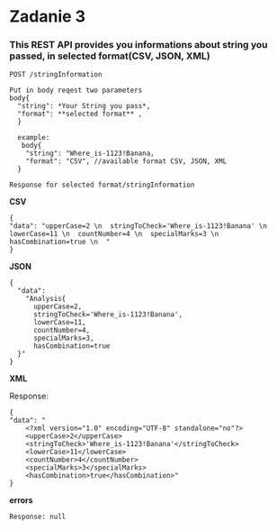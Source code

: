# Zadanie 3 

### This REST API provides you informations about string you passed, in selected format(CSV, JSON, XML)

`POST /stringInformation`

    Put in body reqest two parameters
    body{
      "string": *Your String you pass*,
      "format": **selected format** ,
      }
      
      example:
       body{
        "string": "Where_is-1123!Banana,
        "format": "CSV", //available format CSV, JSON, XML
      }

`Response for selected format/stringInformation`

 **CSV**
 
    {
    "data": "upperCase=2 \n  stringToCheck='Where_is-1123!Banana' \n  lowerCase=11 \n  countNumber=4 \n  specialMarks=3 \n  hasCombination=true \n  "
    }
   
      
 **JSON**
    
    {
      "data": 
        "Analysis{
          upperCase=2,
          stringToCheck='Where_is-1123!Banana',
          lowerCase=11,
          countNumber=4,
          specialMarks=3,
          hasCombination=true
      }"
    }
      
 **XML**
 
 Response:
    
    {
    "data": "
        <?xml version="1.0" encoding="UTF-8" standalone="no"?>
        <upperCase>2</upperCase>
        <stringToCheck>'Where_is-1123!Banana'</stringToCheck>
        <lowerCase>11</lowerCase>
        <countNumber>4</countNumber>
        <specialMarks>3</specialMarks>
        <hasCombination>true</hasCombination>"
    }
    
 **errors**
 
    Response: null
